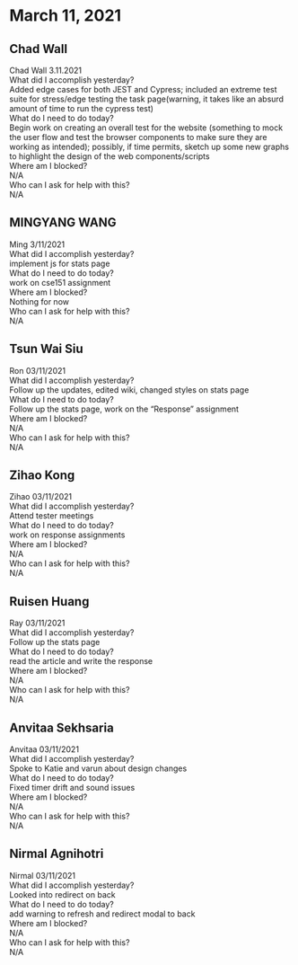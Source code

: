 # March 11, 2021

## Chad Wall
Chad Wall 3.11.2021\
What did I accomplish yesterday?\
Added edge cases for both JEST and Cypress; included an extreme test suite for stress/edge testing the task page(warning, it takes like an absurd amount of time to run the cypress test)\
What do I need to do today?\
Begin work on creating an overall test for the website (something to mock the user flow and test the browser components to make sure they are working as intended); possibly, if time permits, sketch up some new graphs to highlight the design of the web components/scripts\
Where am I blocked?\
N/A\
Who can I ask for help with this?\
N/A

## MINGYANG WANG
Ming 3/11/2021\
 What did I accomplish yesterday?\
implement js for stats page\
 What do I need to do today?\
work on cse151 assignment\
 Where am I blocked?\
Nothing for now\
 Who can I ask for help with this?\
N/A

## Tsun Wai Siu
Ron 03/11/2021\
  What did I accomplish yesterday?\
Follow up the updates, edited wiki, changed styles on stats page\
  What do I need to do today?\
Follow up the stats page, work on the “Response” assignment\
  Where am I blocked?\
N/A\
  Who can I ask for help with this?\
N/A

## Zihao Kong
Zihao 03/11/2021\
  What did I accomplish yesterday?\
Attend tester meetings\
  What do I need to do today?\
work on response assignments\
  Where am I blocked?\
N/A\
  Who can I ask for help with this?\
N/A

## Ruisen Huang
Ray 03/11/2021\
 What did I accomplish yesterday?\
Follow up the stats page\
 What do I need to do today?\
read the article and write the response\
 Where am I blocked?\
N/A\
 Who can I ask for help with this?\
N/A

## Anvitaa Sekhsaria
Anvitaa 03/11/2021\
 What did I accomplish yesterday?\
Spoke to Katie and varun about design changes\
 What do I need to do today?\
Fixed timer drift and sound issues\
 Where am I blocked?\
N/A\
 Who can I ask for help with this?\
N/A

## Nirmal Agnihotri
Nirmal 03/11/2021\
 What did I accomplish yesterday?\
Looked into redirect on back\
 What do I need to do today?\
add warning to refresh and redirect modal to back\
 Where am I blocked?\
N/A\
 Who can I ask for help with this?\
N/A